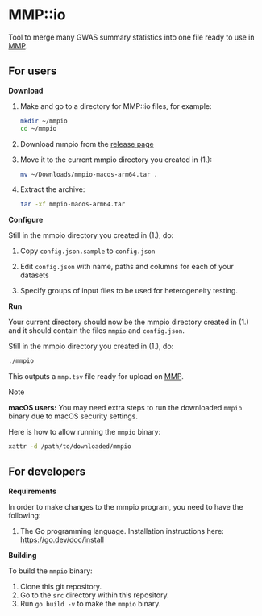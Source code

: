 # MMP::io

Tool to merge many GWAS summary statistics into one file ready to use in [MMP](https://geneviz.aalto.fi/MMP/dashboard/).


## For users

**Download**

1. Make and go to a directory for MMP::io files, for example:

   ```bash
   mkdir ~/mmpio
   cd ~/mmpio
   ```

2. Download mmpio from the [release page](https://github.com/FINNGEN/mmpio/releases)

3. Move it to the current mmpio directory you created in (1.):

   ```bash
   mv ~/Downloads/mmpio-macos-arm64.tar .
   ```

4. Extract the archive:

   ```bash
   tar -xf mmpio-macos-arm64.tar
   ```


**Configure**

Still in the mmpio directory you created in (1.), do:

1. Copy `config.json.sample` to `config.json`

2. Edit `config.json` with name, paths and columns for each of your datasets

3. Specify groups of input files to be used for heterogeneity testing.


**Run**

Your current directory should now be the mmpio directory created in (1.) and it should contain the files `mmpio` and `config.json`.

Still in the mmpio directory you created in (1.), do:

```bash
./mmpio
```

This outputs a `mmp.tsv` file ready for upload on [MMP](https://geneviz.aalto.fi/MMP/dashboard/).


> [!NOTE]
> **macOS users:** You may need extra steps to run the downloaded `mmpio` binary due to macOS security settings.
>
> Here is how to allow running the `mmpio` binary:
> ```sh
> xattr -d /path/to/downloaded/mmpio
> ```


## For developers

**Requirements**

In order to make changes to the mmpio program, you need to have the following:

1. The Go programming language.
   Installation instructions here: https://go.dev/doc/install

**Building**

To build the `mmpio` binary:

1. Clone this git repository.
2. Go to the `src` directory within this repository.
3. Run `go build -v` to make the `mmpio` binary.
